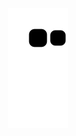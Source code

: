 
<p align="center">
   <img src="https://github.com/rbento/rbento/blob/output/github-contribution-grid-snake.svg" alt="snake">
</p>

